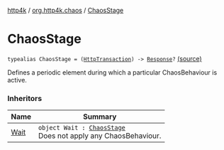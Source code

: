 [http4k](../index.md) / [org.http4k.chaos](index.md) / [ChaosStage](./-chaos-stage.md)

# ChaosStage

`typealias ChaosStage = (`[`HttpTransaction`](../org.http4k.core/-http-transaction/index.md)`) -> `[`Response`](../org.http4k.core/-response/index.md)`?` [(source)](https://github.com/http4k/http4k/blob/master/http4k-testing-chaos/src/main/kotlin/org/http4k/chaos/ChaosStages.kt#L17)

Defines a periodic element during which a particular ChaosBehaviour is active.

### Inheritors

| Name | Summary |
|---|---|
| [Wait](-chaos-stages/-wait/index.md) | `object Wait : `[`ChaosStage`](./-chaos-stage.md)<br>Does not apply any ChaosBehaviour. |
